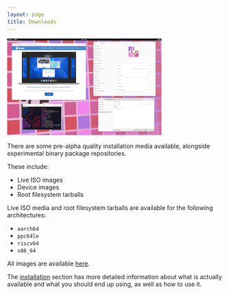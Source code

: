```yaml
---
layout: page
title: Downloads
---
```


[![Desktop screenshot thumbnail](/assets/thumb.png)](/assets/screenshot.png)

There are some pre-alpha quality installation media available, alongside
experimental binary package repositories.

These include:

* Live ISO images
* Device images
* Root filesystem tarballs

Live ISO media and root filesystem tarballs are available for the following
architectures:

* `aarch64`
* `ppc64le`
* `riscv64`
* `x86_64`

All images are available [here](https://repo.chimera-linux.org/live).

The [installation](/docs/installation) section has more detailed information
about what is actually available and what you should end up using, as well
as how to use it.
